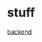 # stuff

[backend](https://raw.githubusercontent.com/dyne/zenflows/master/README.md ':include :type=code md')